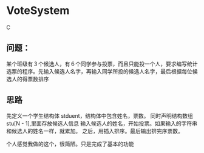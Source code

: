 # VoteSystem
C
## 问题：
某个班级有３个候选人，有６个同学参与投票，而且只能投一个人，要求编写统计选票的程序。先输入候选人名字，再输入同学所投的候选人名字，最后根据每位候选人的得票数排序

## 思路
先定义一个学生结构体 stduent，结构体中包含姓名，票数。
同时声明结构数组stu[N - 1],里面存放候选人信息
输入候选人的姓名，开始投票。如果输入的字符串和候选人的姓名一样，就累加。
之后，用插入排序。最后输出排完序票数。

个人感觉我做的这个，很简陋。只是完成了基本的功能
